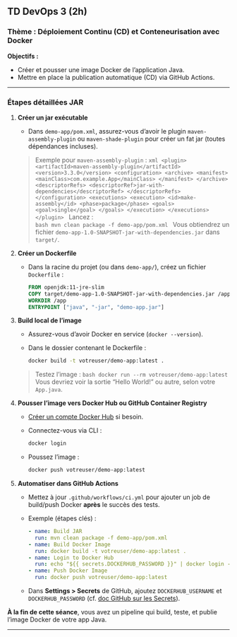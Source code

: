 
## TD DevOps 3 (2h)  

### Thème : Déploiement Continu (CD) et Conteneurisation avec Docker

**Objectifs :**  

- Créer et pousser une image Docker de l’application Java.  
- Mettre en place la publication automatique (CD) via GitHub Actions.

---

### Étapes détaillées JAR

1. **Créer un jar exécutable**  
    - Dans `demo-app/pom.xml`, assurez-vous d’avoir le plugin `maven-assembly-plugin` ou `maven-shade-plugin` pour créer un fat jar (toutes dépendances incluses).  

    > Exemple pour `maven-assembly-plugin` :
        ```xml
        <plugin>
          <artifactId>maven-assembly-plugin</artifactId>
          <version>3.3.0</version>
          <configuration>
            <archive>
              <manifest>
                <mainClass>com.example.App</mainClass>
              </manifest>
            </archive>
            <descriptorRefs>
              <descriptorRef>jar-with-dependencies</descriptorRef>
            </descriptorRefs>
          </configuration>
          <executions>
            <execution>
              <id>make-assembly</id>
              <phase>package</phase>
              <goals>
                <goal>single</goal>
              </goals>
            </execution>
          </executions>
        </plugin>
        ```
    > Lancez :  
        ```bash
        mvn clean package -f demo-app/pom.xml
        ```
    > Vous obtiendrez un fichier `demo-app-1.0-SNAPSHOT-jar-with-dependencies.jar` dans `target/`.

2. **Créer un Dockerfile**  
   - Dans la racine du projet (ou dans `demo-app/`), créez un fichier `Dockerfile` :

     ```dockerfile
     FROM openjdk:11-jre-slim
     COPY target/demo-app-1.0-SNAPSHOT-jar-with-dependencies.jar /app/demo-app.jar
     WORKDIR /app
     ENTRYPOINT ["java", "-jar", "demo-app.jar"]
     ```

3. **Build local de l’image**  
    - Assurez-vous d’avoir Docker en service (`docker --version`).  
    - Dans le dossier contenant le Dockerfile :

      ```bash
      docker build -t votreuser/demo-app:latest .
      ```

    > Testez l’image :
        ```bash
        docker run --rm votreuser/demo-app:latest
        ```
    Vous devriez voir la sortie “Hello World!” ou autre, selon votre `App.java`.

4. **Pousser l’image vers Docker Hub ou GitHub Container Registry**  
   - [Créer un compte Docker Hub](https://hub.docker.com/) si besoin.  
   - Connectez-vous via CLI :  

     ```bash
     docker login
     ```

   - Poussez l’image :

     ```bash
     docker push votreuser/demo-app:latest
     ```

5. **Automatiser dans GitHub Actions**  
   - Mettez à jour `.github/workflows/ci.yml` pour ajouter un job de build/push Docker **après** le succès des tests.  
   - Exemple (étapes clés) :

     ```yaml
     - name: Build JAR
       run: mvn clean package -f demo-app/pom.xml
     - name: Build Docker Image
       run: docker build -t votreuser/demo-app:latest .
     - name: Login to Docker Hub
       run: echo "${{ secrets.DOCKERHUB_PASSWORD }}" | docker login -u "${{ secrets.DOCKERHUB_USERNAME }}" --password-stdin
     - name: Push Docker Image
       run: docker push votreuser/demo-app:latest
     ```

   - Dans **Settings > Secrets** de GitHub, ajoutez `DOCKERHUB_USERNAME` et `DOCKERHUB_PASSWORD` (cf. [doc GitHub sur les Secrets](https://docs.github.com/en/actions/security-guides/encrypted-secrets)).

**À la fin de cette séance**, vous avez un pipeline qui build, teste, et publie l’image Docker de votre app Java.

---
